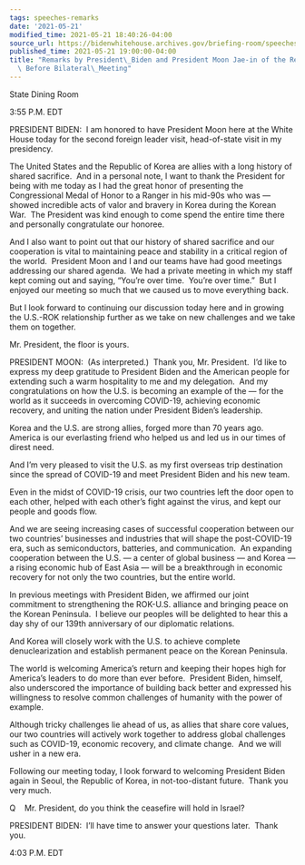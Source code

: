 ```yaml
---
tags: speeches-remarks
date: '2021-05-21'
modified_time: 2021-05-21 18:40:26-04:00
source_url: https://bidenwhitehouse.archives.gov/briefing-room/speeches-remarks/2021/05/21/remarks-by-president-biden-and-president-moon-jae-in-of-the-republic-of-korea-before-bilateral-meeting/
published_time: 2021-05-21 19:00:00-04:00
title: "Remarks by President\_Biden and President Moon Jae-in of the Republic of Korea\
  \ Before Bilateral\_Meeting"
---
```

 
State Dining Room

3:55 P.M. EDT

PRESIDENT BIDEN:  I am honored to have President Moon here at the White
House today for the second foreign leader visit, head-of-state visit in
my presidency. 

The United States and the Republic of Korea are allies with a long
history of shared sacrifice.  And in a personal note, I want to thank
the President for being with me today as I had the great honor of
presenting the Congressional Medal of Honor to a Ranger in his mid-90s
who was — showed incredible acts of valor and bravery in Korea during
the Korean War.  The President was kind enough to come spend the entire
time there and personally congratulate our honoree. 

And I also want to point out that our history of shared sacrifice and
our cooperation is vital to maintaining peace and stability in a
critical region of the world.  President Moon and I and our teams have
had good meetings addressing our shared agenda.  We had a private
meeting in which my staff kept coming out and saying, “You’re over
time.  You’re over time.”  But I enjoyed our meeting so much that we
caused us to move everything back. 

But I look forward to continuing our discussion today here and in
growing the U.S.-ROK relationship further as we take on new challenges
and we take them on together.

Mr. President, the floor is yours.

PRESIDENT MOON:  (As interpreted.)  Thank you, Mr. President.  I’d like
to express my deep gratitude to President Biden and the American people
for extending such a warm hospitality to me and my delegation.  And my
congratulations on how the U.S. is becoming an example of the — for the
world as it succeeds in overcoming COVID-19, achieving economic
recovery, and uniting the nation under President Biden’s leadership.

Korea and the U.S. are strong allies, forged more than 70 years ago. 
America is our everlasting friend who helped us and led us in our times
of direst need. 

And I’m very pleased to visit the U.S. as my first overseas trip
destination since the spread of COVID-19 and meet President Biden and
his new team.

Even in the midst of COVID-19 crisis, our two countries left the door
open to each other, helped with each other’s fight against the virus,
and kept our people and goods flow. 

And we are seeing increasing cases of successful cooperation between our
two countries’ businesses and industries that will shape the
post-COVID-19 era, such as semiconductors, batteries, and
communication.  An expanding cooperation between the U.S. — a center of
global business — and Korea — a rising economic hub of East Asia — will
be a breakthrough in economic recovery for not only the two countries,
but the entire world.

In previous meetings with President Biden, we affirmed our joint
commitment to strengthening the ROK-U.S. alliance and bringing peace on
the Korean Peninsula.  I believe our peoples will be delighted to hear
this a day shy of our 139th anniversary of our diplomatic relations. 

And Korea will closely work with the U.S. to achieve complete
denuclearization and establish permanent peace on the Korean Peninsula.

The world is welcoming America’s return and keeping their hopes high for
America’s leaders to do more than ever before.  President Biden,
himself, also underscored the importance of building back better and
expressed his willingness to resolve common challenges of humanity with
the power of example.

Although tricky challenges lie ahead of us, as allies that share core
values, our two countries will actively work together to address global
challenges such as COVID-19, economic recovery, and climate change.  And
we will usher in a new era.

Following our meeting today, I look forward to welcoming President Biden
again in Seoul, the Republic of Korea, in not-too-distant future.  Thank
you very much.

Q    Mr. President, do you think the ceasefire will hold in Israel?

PRESIDENT BIDEN:  I’ll have time to answer your questions later.  Thank
you.

4:03 P.M. EDT 
